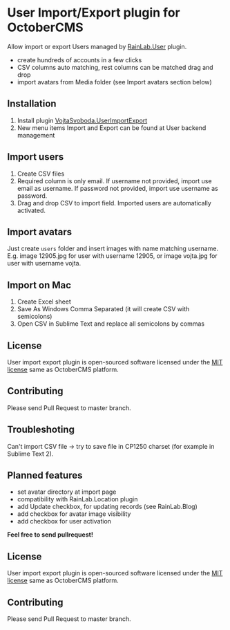 # User Import/Export plugin for OctoberCMS

Allow import or export Users managed by [RainLab.User](http://octobercms.com/plugin/rainlab-user) plugin.

- create hundreds of accounts in a few clicks
- CSV columns auto matching, rest columns can be matched drag and drop
- import avatars from Media folder (see Import avatars section below)

## Installation

1. Install plugin [VojtaSvoboda.UserImportExport](http://octobercms.com/plugin/vojtasvoboda-userimportexport)
2. New menu items Import and Export can be found at User backend management

## Import users

1. Create CSV files
2. Required column is only email. If username not provided, import use email as username. If password not provided, import use username as password.
3. Drag and drop CSV to import field. Imported users are automatically activated.

## Import avatars

Just create `users` folder and insert images with name matching username. E.g. image 12905.jpg for user with username 12905, or image vojta.jpg for user with username vojta.

## Import on Mac

1. Create Excel sheet
2. Save As Windows Comma Separated (it will create CSV with semicolons)
3. Open CSV in Sublime Text and replace all semicolons by commas

## License

User import export plugin is open-sourced software licensed under the [MIT license](http://opensource.org/licenses/MIT) same as OctoberCMS platform.

## Contributing

Please send Pull Request to master branch.

## Troubleshoting

Can't import CSV file -> try to save file in CP1250 charset (for example in Sublime Text 2).

## Planned features

- set avatar directory at import page
- compatibility with RainLab.Location plugin
- add Update checkbox, for updating records (see RainLab.Blog)
- add checkbox for avatar image visibility
- add checkbox for user activation

**Feel free to send pullrequest!**

## License

User import export plugin is open-sourced software licensed under the [MIT license](http://opensource.org/licenses/MIT) same as OctoberCMS platform.

## Contributing

Please send Pull Request to master branch.